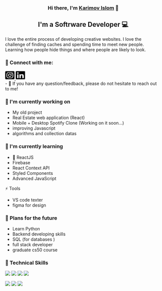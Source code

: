 <p align="center">
  <a href="https://github.com/Karimovvv/Karimovvv/blob/main/photo_2023-07-16_19-55-59.jpg" alt="my banner"></a>
</p>

<h3 align="center">
Hi there, I'm <a href="https://gericht-restaurant-chi-five.vercel.app/" target="_blank" rel="noreferrer">Karimov Islom</a> 👋
</h3>

<h2 align="center">
I'm a Softrware Developer 💻
</h2> 

I love the entire process of developing creative websites. I love the challenge of finding caches and spending time to meet new people. Learning how people hide things and where people are likely to look.

### 🤝 Connect with me:
<a href="https://www.instagram.com/KarimovvvIslammm/ target=_blank">
    <img src="https://raw.githubusercontent.com/Karimovvv/Karimovvv/main/square-instagram.svg" alt="Instagram" width="30" height="30">
</a>
<a href="https://www.linkedin.com/in/karimov-islom-6171b228a/ target=_blank">
    <img src="https://raw.githubusercontent.com/Karimovvv/Karimovvv/main/linkedin.svg" alt="LinkedIn" width="30" height="30">
</a>
</br>
- 💬 If you have any question/feedback, please do not hesitate to reach out to me!

### 🔭 I'm currently working on

- My old project
- Real Estate web application (React)
- Mobile + Desktop Spotify Clone (Working on it soon...)
- improving Javascript 
- algorithms and collection datas

### 🌱 I'm currently learning

- 📱 ReactJS
- Firebase
- React Context API
- Styled Components
- Advanced JavaScript

⚡ Tools
 - VS code texter
 - figma for design

 ### 💬 Plans for the future 
 - Learn Python
 - Backend developing skills
 - SQL (for databases )
 - full stack developer
 - graduate cs50 course 

### 💼 Technical Skills

![](https://img.shields.io/badge/Code-React-informational?style=flat&logo=react&color=61DAFB)
![](https://img.shields.io/badge/Code-Redux-informational?style=flat&logo=Redux&color=764ABC)
![](https://img.shields.io/badge/Code-JavaScript-informational?style=flat&logo=JavaScript&color=F7DF1E)
![](https://img.shields.io/badge/Code-HTML5-informational?style=flat&logo=HTML5&color=E34F26)
</br>

![](https://img.shields.io/badge/Style-Bootstrap-informational?style=flat&logo=Bootstrap&color=7952B3)
![](https://img.shields.io/badge/Style-CSS3-informational?style=flat&logo=CSS3&color=1572B6)
![](https://img.shields.io/badge/Style-styled--components-informational?style=flat&logo=styled-components&color=DB7093)


